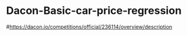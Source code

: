 # Dacon-Basic-car-price-regression
#https://dacon.io/competitions/official/236114/overview/description
